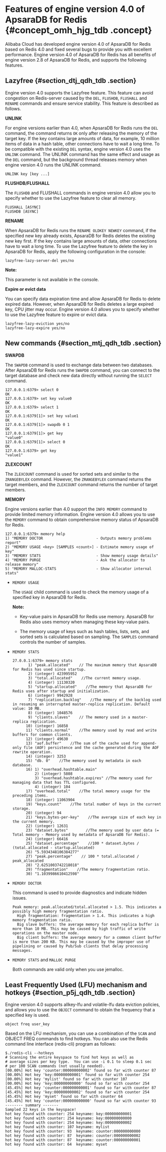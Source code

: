 # Features of engine version 4.0 of ApsaraDB for Redis {#concept_omh_hjg_tdb .concept}

Alibaba Cloud has developed engine version 4.0 of ApsaraDB for Redis based on Redis 4.0 and fixed several bugs to provide you with excellent performance. Engine version 4.0 of ApsaraDB for Redis has all benefits of engine version 2.8 of ApsaraDB for Redis, and supports the following features.

## Lazyfree {#section_dtj_qdh_tdb .section}

Engine version 4.0 supports the Lazyfree feature. This feature can avoid congestion on Redis-server caused by the `DEL`, `FLUSHDB`, `FLUSHALL` and `RENAME` commands and ensure service stability. This feature is described as follows.

**UNLINK**

For engine versions earlier than 4.0, when ApsaraDB for Redis runs the `DEL` command, the command returns `OK` only after releasing the memory of the target key. If the key contains large amounts of data, for example, 10 million items of data in a hash table, other connections have to wait a long time. To be compatible with the existing `DEL` syntax, engine version 4.0 uses the `UNLINK` command. The UNLINK command has the same effect and usage as the `DEL` command, but the background thread releases memory when engine version 4.0 runs the UNLINK command.

```
UNLINK key [key ...]
```

**FLUSHDB/FLUSHALL**

The `FLUSHDB` and FLUSHALL commands in engine version 4.0 allow you to specify whether to use the Lazyfree feature to clear all memory.

```
FLUSHALL [ASYNC]
FLUSHDB [ASYNC]
```

**RENAME**

When ApsaraDB for Redis runs the `RENAME OLDKEY NEWKEY` command, if the specified new key already exists, ApsaraDB for Redis deletes the existing new key first. If the key contains large amounts of data, other connections have to wait a long time. To use the Lazyfree feature to delete the key in ApsaraDB for Redis, apply the following configuration in the console:

```
lazyfree-lazy-server-del yes/no
```

**Note:** 

This parameter is not available in the console.

**Expire or evict data**

You can specify data expiration time and allow ApsaraDB for Redis to delete expired data. However, when ApsaraDB for Redis deletes a large expired key, CPU jitter may occur. Engine version 4.0 allows you to specify whether to use the Lazyfree feature to expire or evict data.

```
lazyfree-lazy-eviction yes/no
lazyfree-lazy-expire yes/no
```

## New commands {#section_mtj_qdh_tdb .section}

**SWAPDB**

The `SWAPDB` command is used to exchange data between two databases. After ApsaraDB for Redis runs the `SWAPDB` command, you can connect to the target database and check new data directly without running the `SELECT` command.

```
127.0.0.1:6379> select 0
OK
127.0.0.1:6379> set key value0
OK
127.0.0.1:6379> select 1
OK
127.0.0.1:6379[1]> set key value1
OK
127.0.0.1:6379[1]> swapdb 0 1
OK
127.0.0.1:6379[1]> get key
"value0"
127.0.0.1:6379[1]> select 0
OK
127.0.0.1:6379> get key
"value1"
```

**ZLEXCOUNT**

The `ZLEXCOUNT` command is used for sorted sets and similar to the `ZRANGEBYLEX` command. However, the `ZRANGEBYLEX` command returns the target members, and the `ZLEXCOUNT` command returns the number of target members.

**MEMORY**

Engine versions earlier than 4.0 support the `INFO MEMORY` command to provide limited memory information. Engine version 4.0 allows you to use the `MEMORY` command to obtain comprehensive memory status of ApsaraDB for Redis.

```
127.0.0.1:6379> memory help
1) "MEMORY DOCTOR                        - Outputs memory problems report"
2) "MEMORY USAGE <key> [SAMPLES <count>] - Estimate memory usage of key"
3) "MEMORY STATS                         - Show memory usage details"
4) "MEMORY PURGE                         - Ask the allocator to release memory"
5) "MEMORY MALLOC-STATS                  - Show allocator internal stats"
```

-   `MEMORY USAGE`

    The `USAGE` child command is used to check the memory usage of a specified key in ApsaraDB for Redis.

    **Note:** 

    -   Key-value pairs in ApsaraDB for Redis use memory. ApsaraDB for Redis also uses memory when managing these key-value pairs.

    -   The memory usage of keys such as hash tables, lists, sets, and sorted sets is calculated based on sampling. The `SAMPLES` command controls the number of samples.

-   `MEMORY STATS`

    ```
    27.0.0.1:6379> memory stats
           1) "peak.allocated"    // The maximum memory that ApsaraDB for Redis has used since startup.
           2) (integer) 423995952
           3) "total.allocated"    //The current memory usage.
           4) (integer) 11130320
           5) "startup.allocated"    //The memory that ApsaraDB for Redis uses after startup and initialization.
           6) (integer) 9942928
           7) "replication.backlog"    //The memory of the backlog used in resuming an interrupted master-replica replication. Default value: 10 MB.
           8) (integer) 1048576
           9) "clients.slaves"    // The memory used in a master-replica replication.
          10) (integer) 16858
          11) "clients.normal"    //The memory used by read and write buffers for common clients.
          12) (integer) 49630
          13) "aof.buffer"    //The sum of the cache used for append-only file (AOF) persistence and the cache generated during the AOF rewrite operation.
          14) (integer) 3253
          15) "db. 0"    //The memory used by metadata in each database.
          16) 1) "overhead.hashtable.main"
              2) (integer) 5808
              3) "overhead.hashtable.expires" //The memory used for managing data that has TTL configured.
              4) (integer) 104
          17) "overhead.total"    //The total memory usage for the preceding items.
          18) (integer) 11063904
          19) "keys.count"    //The total number of keys in the current storage.
          20) (integer) 94
          21) "keys.bytes-per-key"    //The average size of each key in the current memory.
          22) (integer) 12631
          23) "dataset.bytes"        //The memory used by user data (= Total memory - Memory used by metadata of ApsaraDB for Redis).
          24) (integer) 66416
          25) "dataset.percentage"    //100 * dataset.bytes / (total.allocated - startup.allocated)
          26) "5.5934348106384277"
          27) "peak.percentage"    // 100 * total.allocated / peak_allocated
          28) "2.6251003742218018"
          29) "fragmentation"    //The memory fragmentation ratio.
          30) "1.1039986610412598"
    ```

-   `MEMORY DOCTOR`

    This command is used to provide diagnostics and indicate hidden issues.

    ```
    Peak memory: peak.allocated/total.allocated > 1.5. This indicates a possibly high memory fragmentation ratio.
      High fragmentation: fragmentation > 1.4. This indicates a high memory fragmentation ratio.
      Big slave buffers: the average memory for each replica buffer is more than 10 MB. This may be caused by high traffic of write operations on the master node.
      Big client buffers: the average memory for a common client buffer is more than 200 KB. This may be caused by the improper use of pipelining or caused by Pub/Sub clients that delay processing messages.
    ```

-   `MEMORY STATS` and `MALLOC PURGE`

    Both commands are valid only when you use jemalloc.


## Least Frequently Used \(LFU\) mechanism and hotkeys {#section_p5j_qdh_tdb .section}

Engine version 4.0 supports allkey-lfu and volatile-lfu data eviction policies, and allows you to use the `OBJECT` command to obtain the frequency that a specified key is used.

```
object freq user_key
```

Based on the LFU mechanism, you can use a combination of the `SCAN` and OBJECT FREQ commands to find hotkeys. You can also use the Redis command line interface \(redis-cli\) program as follows:

```
$./redis-cli --hotkeys
# Scanning the entire keyspace to find hot keys as well as
# average sizes per key type.  You can use -i 0.1 to sleep 0.1 sec
# per 100 SCAN commands (not usually needed).
[00.00%] Hot key 'counter:000000000002' found so far with counter 87
[00.00%] Hot key 'key:000000000001' found so far with counter 254
[00.00%] Hot key 'mylist' found so far with counter 107
[00.00%] Hot key 'key:000000000000' found so far with counter 254
[45.45%] Hot key 'counter:000000000001' found so far with counter 87
[45.45%] Hot key 'key:000000000002' found so far with counter 254
[45.45%] Hot key 'myset' found so far with counter 64
[45.45%] Hot key 'counter:000000000000' found so far with counter 93
-------- summary -------
Sampled 22 keys in the keyspace!
hot key found with counter: 254 keyname: key:000000000001
hot key found with counter: 254 keyname: key:000000000000
hot key found with counter: 254 keyname: key:000000000002
hot key found with counter: 107 keyname: mylist
hot key found with counter: 93  keyname: counter:000000000000
hot key found with counter: 87  keyname: counter:000000000002
hot key found with counter: 87  keyname: counter:000000000001
hot key found with counter: 64  keyname: myset
```

